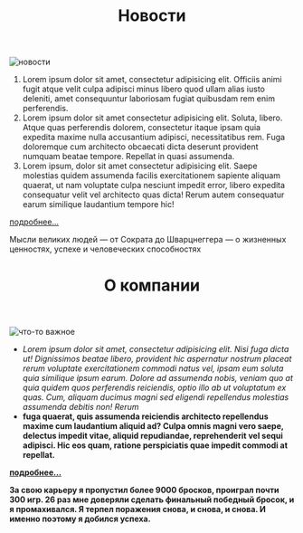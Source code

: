 <!DOCTYPE html>
<html lang="en">
<head>
  <meta charset="UTF-8">
  <meta http-equiv="X-UA-Compatible" content="IE=edge">
  <meta name="viewport" content="width=device-width, initial-scale=1.0">
  <title>newpage</title>
</head>
  <header><h1>Новости</h1></header>
<body>
  <img src='https://images.unsplash.com/photo-1632127629848-06d434ea61b5?crop=entropy&cs=tinysrgb&fit=max&fm=jpg&ixid=MnwxNDU4OXwwfDF8cmFuZG9tfHx8fHx8fHx8MTYzNTY3MTMyMA&ixlib=rb-1.2.1&q=80&w=400' alt='новости'>
  <p><strohg><ol><li>Lorem ipsum dolor sit amet, consectetur adipisicing elit. Officiis animi fugit atque velit culpa adipisci minus libero quod ullam alias iusto deleniti, amet consequuntur laboriosam fugiat quibusdam rem enim perferendis.</li>
    <li>Lorem ipsum dolor sit amet consectetur adipisicing elit. Soluta, libero. Atque quas perferendis dolorem, consectetur itaque ipsam quia expedita maxime nulla accusantium adipisci, necessitatibus rem. Fuga doloremque cum architecto obcaecati dicta deserunt provident numquam beatae tempore. Repellat in quasi assumenda.</li>
    <li>Lorem ipsum, dolor sit amet consectetur adipisicing elit. Saepe molestias quidem assumenda facilis exercitationem sapiente aliquam quaerat, ut nam voluptate culpa nesciunt impedit error, libero expedita consequatur velit vel architecto quas dicta! Rerum autem consequatur earum similique laudantium tempore hic!</li>
  </ol></strohg></p>
  <a href="https://ria.ru/20211030/tomsk-1757038589.html">подробнее...</a>
  <p>Мысли великих людей — от Сократа до Шварцнеггера — о жизненных ценностях, успехе и человеческих способностях</p>
</body>
</html>

<!DOCTYPE html>
<html lang="en">
<head>
  <meta charset="UTF-8">
  <meta http-equiv="X-UA-Compatible" content="IE=edge">
  <meta name="viewport" content="width=device-width, initial-scale=1.0">
  <title>newpege</title>
</head>
  <header><h1>О компании</h1></header>
<body>
  <img src='https://images.unsplash.com/photo-1635356178404-6affc04fe486?crop=entropy&cs=tinysrgb&fit=max&fm=jpg&ixid=MnwxNDU4OXwwfDF8cmFuZG9tfHx8fHx8fHx8MTYzNTY3MDgwOQ&ixlib=rb-1.2.1&q=80&w=400' alt='что-то важное'>
  <p><ul><li><i>Lorem ipsum dolor sit amet, consectetur adipisicing elit. Nisi fuga dicta ut! Dignissimos beatae libero, provident hic aspernatur nostrum placeat rerum voluptate exercitationem commodi natus vel, ipsam eum soluta quia similique ipsum earum. Dolore ad assumenda nobis, veniam quo at quia quidem quos perferendis reiciendis, optio illo ab ut voluptatum ex quas. Cum, aliquam ducimus magni sed eligendi repellendus molestias assumenda debitis non! Rerum</i></li><li><b> fuga quaerat, quis assumenda reiciendis architecto repellendus maxime cum laudantium aliquid ad? Culpa omnis magni vero saepe, delectus impedit vitae, aliquid repudiandae, reprehenderit vel sequi adipisci. Hic eos quam, ratione perspiciatis quae impedit commodi at repellat.</li></ul></p>
  <a href="https://kaplunoff.com/blog/kak-napisat/kak-napisat-tekst-o-kompanii-dlya-novoj-kompanii">подробнее...</a>
  <P> За свою карьеру я пропустил более 9000 бросков, проиграл почти 300 игр. 26 раз мне доверяли сделать финальный победный бросок, и я промахивался. Я терпел поражения снова, и снова, и снова. И именно поэтому я добился успеха.</P>
</body>
</html>
